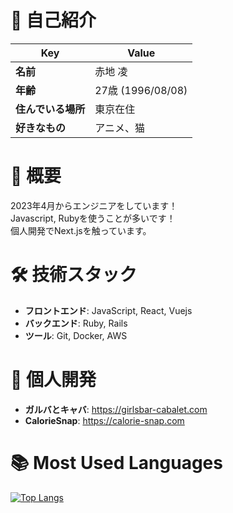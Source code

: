 # 👋 自己紹介
| **Key** | **Value** |
| ------- | --------- |
| **名前** | 赤地 凌 |
| **年齢** | 27歳 (1996/08/08) |
| **住んでいる場所** | 東京在住 |
| **好きなもの** | アニメ、猫 |

# 📜 概要
2023年4月からエンジニアをしています！  
Javascript, Rubyを使うことが多いです！  
個人開発でNext.jsを触っています。

# 🛠️ 技術スタック
- **フロントエンド**: JavaScript, React, Vuejs
- **バックエンド**: Ruby, Rails
- **ツール**: Git, Docker, AWS

# 🌟 個人開発
- **ガルバとキャバ**: https://girlsbar-cabalet.com
- **CalorieSnap**: https://calorie-snap.com

# 📚 Most Used Languages
[![Top Langs](https://github-readme-stats.vercel.app/api/top-langs/?username=akachiryo&layout=compact&theme=radical)](https://github.com/akachiryo)



